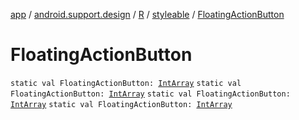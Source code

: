 [app](../../../index.md) / [android.support.design](../../index.md) / [R](../index.md) / [styleable](index.md) / [FloatingActionButton](.)

# FloatingActionButton

`static val FloatingActionButton: `[`IntArray`](https://kotlinlang.org/api/latest/jvm/stdlib/kotlin/-int-array/index.html)
`static val FloatingActionButton: `[`IntArray`](https://kotlinlang.org/api/latest/jvm/stdlib/kotlin/-int-array/index.html)
`static val FloatingActionButton: `[`IntArray`](https://kotlinlang.org/api/latest/jvm/stdlib/kotlin/-int-array/index.html)
`static val FloatingActionButton: `[`IntArray`](https://kotlinlang.org/api/latest/jvm/stdlib/kotlin/-int-array/index.html)